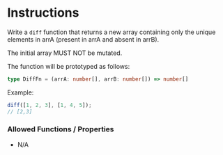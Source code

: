 # Instructions

Write a `diff` function that returns a new array containing only the unique elements in arrA (present in arrA and absent
in arrB).

The initial array MUST NOT be mutated.

The function will be prototyped as follows:

```typescript
type DiffFn = (arrA: number[], arrB: number[]) => number[]
```

Example:

```typescript
diff([1, 2, 3], [1, 4, 5]);
// [2,3]
```

### Allowed Functions / Properties

- N/A
